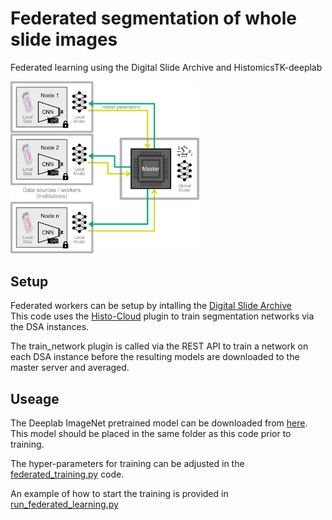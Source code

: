 # Federated segmentation of whole slide images
Federated learning using the Digital Slide Archive and HistomicsTK-deeplab

<img src = "./federated diagram.jpg" width="60%"/>

<h2>Setup</h2>

Federated workers can be setup by intalling the [Digital Slide Archive](https://digitalslidearchive.github.io/digital_slide_archive/)  
This code uses the [Histo-Cloud](https://github.com/SarderLab/Histo-cloud) plugin to train segmentation networks via the DSA instances.

The train_network plugin is called via the REST API to train a network on each DSA instance before the resulting models are downloaded to the master server and averaged. 

<h2>Useage</h2>

The Deeplab ImageNet pretrained model can be downloaded from [here](https://buffalo.box.com/s/izjhqdqtlrznm9zh4k5dv2d6j9tz7n77). This model should be placed in the same folder as this code prior to training.

The hyper-parameters for training can be adjusted in the [federated_training.py](https://github.com/SarderLab/federated_learning/blob/main/federated_training.py) code. 

An example of how to start the training is provided in [run_federated_learning.py](https://github.com/SarderLab/federated_learning/blob/main/run_federated_learning.py)
